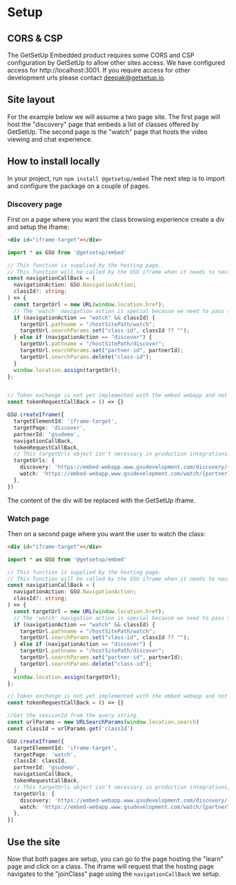 # Setup

## CORS & CSP

The GetSetUp Embedded product requires some CORS and CSP configuration by GetSetUp to allow other sites access. We have configured access for http://localhost:3001. If you require access for other development urls please contact deepak@getsetup.io.

## Site layout

For the example below we will assume a two page site. The first page will host the "discovery" page that embeds a list of classes offered by GetSetUp.
The second page is the "watch" page that hosts the video viewing and chat experience.

## How to install locally

In your project, run `npm install @getsetup/embed`
The next step is to import and configure the package on a couple of pages.

### Discovery page

First on a page where you want the class browsing experience create a div and setup the iframe:

```html
<div id="iframe-target"></div>
```

```ts
import * as GSU from '@getsetup/embed'

// This function is supplied by the hosting page.
// This function will be called by the GSU iframe when it needs to navigate.
const navigationCallBack = (
  navigationAction: GSU.NavigationAction;
  classId?: string;
) => {
  const targetUrl = new URL(window.location.href);
  // The 'watch' navigation action is special because we need to pass the classId to the 'watch' page.
  if (navigationAction == "watch" && classId) {
    targetUrl.pathname = "/hostSitePath/watch";
    targetUrl.searchParams.set("class-id", classId ?? "");
  } else if (navigationAction == "discover") {
    targetUrl.pathname = "/hostSitePath/discover";
    targetUrl.searchParams.set("partner-id", partnerId);
    targetUrl.searchParams.delete("class-id");
  }
  window.location.assign(targetUrl);
};


// Token exchange is not yet implemented with the embed webapp and not required in case of most of the partners
const tokenRequestCallBack = () => {}

GSU.createIframe({
  targetElementId: 'iframe-target',
  targetPage: 'discover',
  partnerId: 'gsudemo',
  navigationCallBack,
  tokenRequestCallBack,
  // This targetUrls object isn't necessary in production integrations, but it allows us to point to the dev environment.
  targetUrls: {
    discovery: 'https://embed-webapp.www.gsudevelopment.com/discovery/{partnerId}',
    watch: 'https://embed-webapp.www.gsudevelopment.com/watch/{partnerId}/{classId}',
  },
})
```

The content of the div will be replaced with the GetSetUp iframe.

### Watch page

Then on a second page where you want the user to watch the class:

```html
<div id="iframe-target"></div>
```

```ts
import * as GSU from '@getsetup/embed'

// This function is supplied by the hosting page.
// This function will be called by the GSU iframe when it needs to navigate.
const navigationCallBack = (
  navigationAction: GSU.NavigationAction;
  classId?: string;
) => {
  const targetUrl = new URL(window.location.href);
  // The 'watch' navigation action is special because we need to pass the classId to the 'watch' page.
  if (navigationAction == "watch" && classId) {
    targetUrl.pathname = "/hostSitePath/watch";
    targetUrl.searchParams.set("class-id", classId ?? "");
  } else if (navigationAction == "discover") {
    targetUrl.pathname = "/hostSitePath/discover";
    targetUrl.searchParams.set("partner-id", partnerId);
    targetUrl.searchParams.delete("class-id");
  }
  window.location.assign(targetUrl);
};

// Token exchange is not yet implemented with the embed webapp and not required in case of most of the partners
const tokenRequestCallBack = () => {}

//Get the sessionId from the query string.
const urlParams = new URLSearchParams(window.location.search)
const classId = urlParams.get('classId')

GSU.createIframe({
  targetElementId: 'iframe-target',
  targetPage: 'watch',
  classId: classId,
  partnerId: 'gsudemo',
  navigationCallBack,
  tokenRequestCallBack,
  // This targetUrls object isn't necessary in production integrations, but it allows us to point to the dev environment.
  targetUrls: {
    discovery: 'https://embed-webapp.www.gsudevelopment.com/discovery/{partnerId}',
    watch: 'https://embed-webapp.www.gsudevelopment.com/watch/{partnerId}/{classId}',
  },
})
```

## Use the site

Now that both pages are setup, you can go to the page hosting the "learn" page and click on a class. The iframe will request that the hosting page navigates to the "joinClass" page using the `navigationCallBack` we setup.
